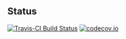 ## Status
[![Travis-CI Build Status](https://travis-ci.org/cloudcello/quantstrat.svg?branch=master)](https://travis-ci.org/cloudcello/quantstrat)
[![codecov.io](https://codecov.io/github/cloudcello/quantstrat/coverage.svg?branch=master)](https://codecov.io/github/cloudcello/quantstrat?branch=master)

